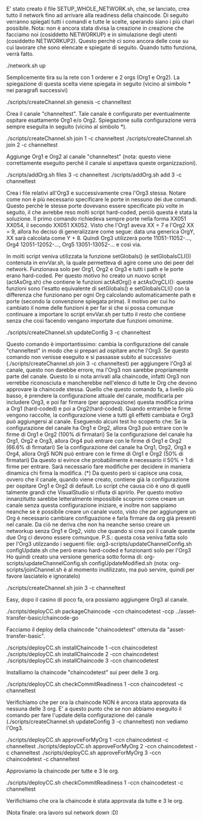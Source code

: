 E' stato creato il file SETUP_WHOLE_NETWORK.sh, che, se lanciato, crea tutto il network fino ad arrivare alla readiness della chaincode.
Di seguito verranno spiegati tutti i comandi e tutte le scelte, sperando siano i più chari possibile.
Nota: non è ancora stata divisa la creazione in creazione che facciamo noi (cosiddetto NETWORKUP) e in simulazione degli utenti (cosiddetto NETWORKUP2). Questo perchè ci sono
ancora delle cose su cui lavorare che sono elencate e spiegate di seguito. Quando tutto funziona, verrà fatto.

./network.sh up

Semplicemente tira su la rete con 1 orderer e 2 orgs (Org1 e Org2). La spiegazione di questa scelta viene spiegata in seguito (vicino al simbolo * nei paragrafi successivi)

./scripts/createChannel.sh genesis -c channeltest

Crea il canale "channeltest". Tale canale è configurato per eventualmente ospitare esattamente Org1 e/o Org2. Spiegazione sulla configurazione verrà sempre eseguita in
seguito (vicino al simbolo *).

./scripts/createChannel.sh join 1 -c channeltest
./scripts/createChannel.sh join 2 -c channeltest

Aggiunge Org1 e Org2 al canale "channeltest" (nota: questo viene correttamente eseguito perchè il canale si aspettava queste organizzazioni).

./scripts/addOrg.sh files 3 -c channeltest
./scripts/addOrg.sh add 3 -c channeltest

Crea i file relativi all'Org3 e successivamente crea l'Org3 stessa. Notare come non è più necessario specificare le porte in nessuno dei due comandi.
Questo perchè le stesse porte dovevano essere specificate più volte in seguito, il che avrebbe reso molti script hard-coded, perciò questa è stata la soluzione.
Il primo comando richiedeva sempre porte nella forma XX051 XX054, il secondo XX051 XX052. Visto che l'Org1 aveva XX = 7 e l'Org2 XX = 9, allora ho deciso di
generalizzare come segue: data una generica OrgY, XX sarà calcolata come Y + 8. Quindi Org3 utilizzerà porte 11051-11052-..., Org4 12051-12052-..., Org5 13051-13052-... e così via.

In molti script veniva utilizzata la funzione setGlobals() (e setGlobalsCLI()) contenuta in envVar.sh, la quale permetteva di agire come uno dei peer del network.
Funzionava solo per Org1, Org2 e Org3 e tutti i path e le porte erano hard-coded. Per questo motivo ho creato un nuovo script (actAsOrg.sh) che contiene le funzioni
actAdOrg() e actAsOrgCLI(): queste funzioni sono l'esatto equivalente di setGlobals() e setGlobalsCLI() con la differenza che funzionano per ogni Org calcolando
automaticamente path e porte (secondo la convenzione spiegata prima). Il motivo per cui ho cambiato il nome delle funzioni è per far sì che si possa comunque
continuare a importare lo script envVar.sh per tutto il resto che contiene senza che così facendo vengano importate due funzioni omonime.

./scripts/createChannel.sh updateConfig 3 -c channeltest

Questo comando è importantissimo: cambia la configurazione del canale "channeltest" in modo che si prepari ad ospitare anche l'Org3.
Se questo comando non venisse eseguito e si passasse subito al successivo (./scripts/createChannel.sh join 3 -c channeltest) per aggiungere l'Org3 al canale,
questo non darebbe errore, ma l'Org3 non sarebbe propriamente parte del canale. Questo lo si nota arrivati alla chaincode, infatti Org3 non verrebbe riconosciuta
e mancherebbe nell'elenco di tutte le Org che devono approvare la chaincode stessa.
Quello che questo comando fa, a livello più basso, è prendere la configurazione attuale del canale, modificarla per includere Org3, e poi far firmare (per approvazione)
questa modifica prima a Org1 (hard-coded) e poi a Org2(hard-coded). Quando entrambe le firme vengono raccolte, la configurazione viene a tutti gli effetti cambiata e 
Org3 può aggiungersi al canale.
Eseguendo alcuni test ho scoperto che:
Se la configurazione del canale ha Org1 e Org2, allora Org3 può entrare con le firme di Org1 e Org2 (100% di firmatari)
Se la configurazione del canale ha Org1, Org2 e Org3, allora Org4 può entrare con le firme di Org1 e Org2 (66.6% di firmatari)
Se la configurazione del canale ha Org1, Org2, Org3 e Org4, allora Org5 NON può entrare con le firme di Org1 e Org2 (50% di firmatari)
Da questo si evince che probabilmente è necessario il 50% + 1 di firme per entrare.
Sarà necessario fare modifiche per decidere in maniera dinamica chi firma la modifica.
(*) Da questo però si capisce una cosa, ovvero che il canale, quando viene creato, contiene già la configurazione per ospitare Org1 e Org2 di default. Lo script che causa ciò è
uno di quelli talmente grandi che VisualStudio si rifiuta di aprirlo. Per questo motivo innanzitutto sarebbe letteralmente impossibile scoprire come creare un canale senza
questa configurazione iniziare, e inoltre non sappiamo neanche se è possibile creare un canale vuoto, visto che per aggiungere un Org è necessario cambiare configuazione e
farla firmare da org già presenti nel canale.
Da ciò ne deriva che non ha neanche senso creare un networkup senza Org1 e Org2, visto che quando si crea poi il canale queste due Org ci devono essere comunque.
P.S.: questa cosa veniva fatta solo per l'Org3 utilzzando i seguenti file:
org3-scripts/updateChannelConfig.sh
configUpdate.sh
che però erano hard-coded e funzionanti solo per l'Org3
Ho quindi creato una versione generica sotto forma di:
org-scripts/updateChannelConfig.sh
configUpdateModified.sh
(nota: org-scripts/joinChannel.sh è al momento inutilizzato, ma può servire, quindi per favore lasciatelo e ignoratelo)

./scripts/createChannel.sh join 3 -c channeltest

Easy, dopo il casino di poco fa, ora possiamo aggiungere Org3 al canale.

./scripts/deployCC.sh packageChaincode -ccn chaincodetest -ccp ../asset-transfer-basic/chaincode-go

Facciamo il deploy della chaincode "chaincodetest" ottenuta da "asset-transfer-basic".

./scripts/deployCC.sh installChaincode 1 -ccn chaincodetest
./scripts/deployCC.sh installChaincode 2 -ccn chaincodetest
./scripts/deployCC.sh installChaincode 3 -ccn chaincodetest

Installiamo la chaincode "chaincodetest" sui peer delle 3 org.

./scripts/deployCC.sh checkCommitReadiness 1 -ccn chaincodetest -c channeltest

Verifichiamo che per ora la chaincode NON è ancora stata approvata da nessuna delle 3 org.
E' a questo punto che se non abbiamo eseguito il comando per fare l'update della configurazione del canale (./scripts/createChannel.sh updateConfig 3 -c channeltest)
non vediamo l'Org3.

./scripts/deployCC.sh approveForMyOrg 1 -ccn chaincodetest -c channeltest
./scripts/deployCC.sh approveForMyOrg 2 -ccn chaincodetest -c channeltest
./scripts/deployCC.sh approveForMyOrg 3 -ccn chaincodetest -c channeltest

Approviamo la chaincode per tutte e 3 le org.

./scripts/deployCC.sh checkCommitReadiness 1 -ccn chaincodetest -c channeltest

Verifichiamo che ora la chaincode è stata approvata da tutte e 3 le org.

(Nota finale: ora lavoro sul network down :D)